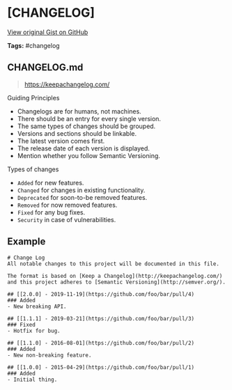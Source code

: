 # [CHANGELOG] 

[View original Gist on GitHub](https://gist.github.com/Integralist/a6afdbaf8a3801171e7429a6fefb1c53)

**Tags:** #changelog

## CHANGELOG.md

> https://keepachangelog.com/

Guiding Principles

- Changelogs are for humans, not machines.
- There should be an entry for every single version.
- The same types of changes should be grouped.
- Versions and sections should be linkable.
- The latest version comes first.
- The release date of each version is displayed.
- Mention whether you follow Semantic Versioning.

Types of changes

- `Added` for new features.
- `Changed` for changes in existing functionality.
- `Deprecated` for soon-to-be removed features.
- `Removed` for now removed features.
- `Fixed` for any bug fixes.
- `Security` in case of vulnerabilities.

## Example

```
# Change Log
All notable changes to this project will be documented in this file.

The format is based on [Keep a Changelog](http://keepachangelog.com/)
and this project adheres to [Semantic Versioning](http://semver.org/).

## [[2.0.0] - 2019-11-19](https://github.com/foo/bar/pull/4)
### Added
- New breaking API.

## [[1.1.1] - 2019-03-21](https://github.com/foo/bar/pull/3)
### Fixed
- Hotfix for bug.

## [[1.1.0] - 2016-08-01](https://github.com/foo/bar/pull/2)
### Added
- New non-breaking feature.

## [[1.0.0] - 2015-04-29](https://github.com/foo/bar/pull/1)
### Added
- Initial thing.
```

